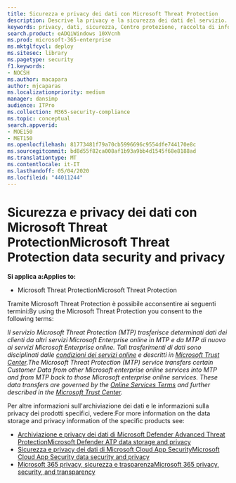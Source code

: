 ```yaml
---
title: Sicurezza e privacy dei dati con Microsoft Threat Protection
description: Descrive la privacy e la sicurezza dei dati del servizio.
keywords: privacy, dati, sicurezza, Centro protezione, raccolta di informazioni
search.product: eADQiWindows 10XVcnh
ms.prod: microsoft-365-enterprise
ms.mktglfcycl: deploy
ms.sitesec: library
ms.pagetype: security
f1.keywords:
- NOCSH
ms.author: macapara
author: mjcaparas
ms.localizationpriority: medium
manager: dansimp
audience: ITPro
ms.collection: M365-security-compliance
ms.topic: conceptual
search.appverid:
- MOE150
- MET150
ms.openlocfilehash: 81773481f79a70cb5996696c9554dfe744170e8c
ms.sourcegitcommit: bd8d55f82ca008af1b93a9bb4d1545f68e8188ad
ms.translationtype: MT
ms.contentlocale: it-IT
ms.lasthandoff: 05/04/2020
ms.locfileid: "44011244"
---
```

# <a name="microsoft-threat-protection-data-security-and-privacy"></a><span data-ttu-id="83a3e-104">Sicurezza e privacy dei dati con Microsoft Threat Protection</span><span class="sxs-lookup"><span data-stu-id="83a3e-104">Microsoft Threat Protection data security and privacy</span></span>

<span data-ttu-id="83a3e-105">**Si applica a:**</span><span class="sxs-lookup"><span data-stu-id="83a3e-105">**Applies to:**</span></span>
- <span data-ttu-id="83a3e-106">Microsoft Threat Protection</span><span class="sxs-lookup"><span data-stu-id="83a3e-106">Microsoft Threat Protection</span></span>

<span data-ttu-id="83a3e-107">Tramite Microsoft Threat Protection è possibile acconsentire ai seguenti termini:</span><span class="sxs-lookup"><span data-stu-id="83a3e-107">By using the Microsoft Threat Protection you consent to the following terms:</span></span>

<span data-ttu-id="83a3e-108">*Il servizio Microsoft Threat Protection (MTP) trasferisce determinati dati dei clienti da altri servizi Microsoft Enterprise online in MTP e da MTP di nuovo ai servizi Microsoft Enterprise online. Tali trasferimenti di dati sono disciplinati dalle [condizioni dei servizi online](https://go.microsoft.com/fwlink/?linkid=2127420) e descritti in [Microsoft Trust Center](https://go.microsoft.com/fwlink/?linkid=2127550).*</span><span class="sxs-lookup"><span data-stu-id="83a3e-108">*The Microsoft Threat Protection (MTP) service transfers certain Customer Data from other Microsoft enterprise online services into MTP and from MTP back to those Microsoft enterprise online services. These data transfers are governed by the [Online Services Terms](https://go.microsoft.com/fwlink/?linkid=2127420) and further described in the [Microsoft Trust Center](https://go.microsoft.com/fwlink/?linkid=2127550).*</span></span>

<span data-ttu-id="83a3e-109">Per altre informazioni sull'archiviazione dei dati e le informazioni sulla privacy dei prodotti specifici, vedere:</span><span class="sxs-lookup"><span data-stu-id="83a3e-109">For more information on the data storage and privacy information of the specific products see:</span></span>
- [<span data-ttu-id="83a3e-110">Archiviazione e privacy dei dati di Microsoft Defender Advanced Threat Protection</span><span class="sxs-lookup"><span data-stu-id="83a3e-110">Microsoft Defender ATP data storage and privacy</span></span>](https://docs.microsoft.com/windows/security/threat-protection/microsoft-defender-atp/data-storage-privacy)
- [<span data-ttu-id="83a3e-111">Sicurezza e privacy dei dati di Microsoft Cloud App Security</span><span class="sxs-lookup"><span data-stu-id="83a3e-111">Microsoft Cloud App Security data security and privacy</span></span>](https://docs.microsoft.com/cloud-app-security/cas-compliance-trust)
- [<span data-ttu-id="83a3e-112">Microsoft 365 privacy, sicurezza e trasparenza</span><span class="sxs-lookup"><span data-stu-id="83a3e-112">Microsoft 365 privacy, security, and transparency</span></span>](https://docs.microsoft.com/office365/servicedescriptions/office-365-platform-service-description/privacy-security-and-transparency#advanced-threat-protection)
